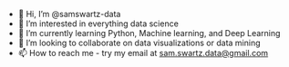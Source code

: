- 👋 Hi, I’m @samswartz-data
- 👀 I’m interested in everything data science
- 🌱 I’m currently learning Python, Machine learning, and Deep Learning
- 💞️ I’m looking to collaborate on data visualizations or data mining
- 📫 How to reach me - try my email at sam.swartz.data@gmail.com

<!---
samswartz-data/samswartz-data is a ✨ special ✨ repository because its `README.md` (this file) appears on your GitHub profile.
You can click the Preview link to take a look at your changes.
--->

